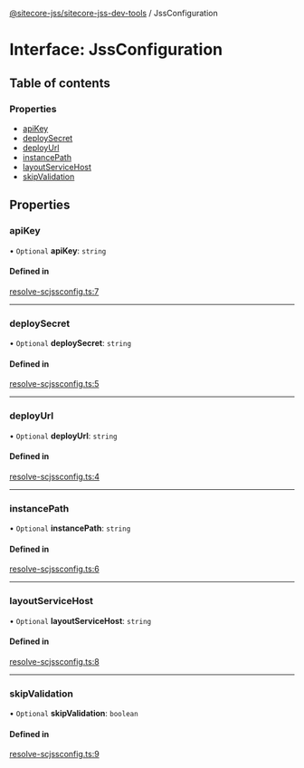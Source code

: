 [@sitecore-jss/sitecore-jss-dev-tools](../README.md) / JssConfiguration

# Interface: JssConfiguration

## Table of contents

### Properties

- [apiKey](JssConfiguration.md#apikey)
- [deploySecret](JssConfiguration.md#deploysecret)
- [deployUrl](JssConfiguration.md#deployurl)
- [instancePath](JssConfiguration.md#instancepath)
- [layoutServiceHost](JssConfiguration.md#layoutservicehost)
- [skipValidation](JssConfiguration.md#skipvalidation)

## Properties

### apiKey

• `Optional` **apiKey**: `string`

#### Defined in

[resolve-scjssconfig.ts:7](https://github.com/Sitecore/jss/blob/0b8b1fca9/packages/sitecore-jss-dev-tools/src/resolve-scjssconfig.ts#L7)

---

### deploySecret

• `Optional` **deploySecret**: `string`

#### Defined in

[resolve-scjssconfig.ts:5](https://github.com/Sitecore/jss/blob/0b8b1fca9/packages/sitecore-jss-dev-tools/src/resolve-scjssconfig.ts#L5)

---

### deployUrl

• `Optional` **deployUrl**: `string`

#### Defined in

[resolve-scjssconfig.ts:4](https://github.com/Sitecore/jss/blob/0b8b1fca9/packages/sitecore-jss-dev-tools/src/resolve-scjssconfig.ts#L4)

---

### instancePath

• `Optional` **instancePath**: `string`

#### Defined in

[resolve-scjssconfig.ts:6](https://github.com/Sitecore/jss/blob/0b8b1fca9/packages/sitecore-jss-dev-tools/src/resolve-scjssconfig.ts#L6)

---

### layoutServiceHost

• `Optional` **layoutServiceHost**: `string`

#### Defined in

[resolve-scjssconfig.ts:8](https://github.com/Sitecore/jss/blob/0b8b1fca9/packages/sitecore-jss-dev-tools/src/resolve-scjssconfig.ts#L8)

---

### skipValidation

• `Optional` **skipValidation**: `boolean`

#### Defined in

[resolve-scjssconfig.ts:9](https://github.com/Sitecore/jss/blob/0b8b1fca9/packages/sitecore-jss-dev-tools/src/resolve-scjssconfig.ts#L9)
